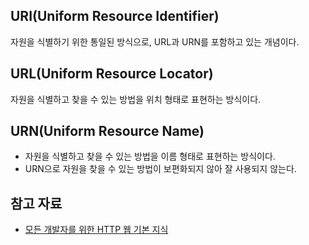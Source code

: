 ## URI(Uniform Resource Identifier)

자원을 식별하기 위한 통일된 방식으로, URL과 URN를 포함하고 있는 개념이다.

## URL(Uniform Resource Locator)

자원을 식별하고 찾을 수 있는 방법을 위치 형태로 표현하는 방식이다.

## URN(Uniform Resource Name)

- 자원을 식별하고 찾을 수 있는 방법을 이름 형태로 표현하는 방식이다.
- URN으로 자원을 찾을 수 있는 방법이 보편화되지 않아 잘 사용되지 않는다.

## 참고 자료

- [모든 개발자를 위한 HTTP 웹 기본 지식](https://www.inflearn.com/course/http-%EC%9B%B9-%EB%84%A4%ED%8A%B8%EC%9B%8C%ED%81%AC)